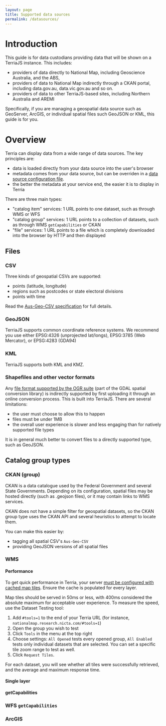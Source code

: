 ```yaml
---
layout: page
title: Supported data sources
permalink: /datasources/
---
```

# Introduction
This guide is for data custodians providing data that will be shown on a TerriaJS instance. This includes:

- providers of data directly to National Map, including Geoscience Australia, and the ABS, 
- providers of data to National Map indirectly through a CKAN portal, including data.gov.au, data.vic.gov.au and so on.
- providers of data to other TerriaJS-based sites, including Northern Australia and AREMI

Specifically, if you are managing a geospatial data source such as GeoServer, ArcGIS, or individual spatial files such GeoJSON or KML, this guide is for you.

# Overview


Terria can display data from a wide range of data sources. The key principles are:

- data is loaded directly from your data source into the user's browser
- metadata comes from your data source, but can be overriden in a [data source configuration file](../datasourceconfig.md).
- the better the metadata at your service end, the easier it is to display in Terria

There are three main types:

- "catalog item" services: 1 URL points to one dataset, such as through WMS or WFS
- "catalog group" services: 1 URL points to a collection of datasets, such as through WMS `getCapabilities` or CKAN
- "file" services: 1 URL points to a file which is completely downloaded into the browser by HTTP and then displayed


## Files
### CSV
Three kinds of geospatial CSVs are supported:

- points (latitude, longitude)
- regions such as postcodes or state electoral divisions
- points with time

Read the [Aus-Geo-CSV specification](Aus-Geo-CSV) for full details.

### GeoJSON
TerriaJS supports common coordinate reference systems. We recommend you use either EPSG:4326 (unprojected lat/longs), EPSG:3785 (Web Mercator), or EPSG:4283 (GDA94)

### KML
TerriaJS supports both KML and KMZ.

### Shapefiles and other vector formats
Any [file format supported by the OGR suite](http://www.gdal.org/ogr_formats.html) (part of the GDAL spatial conversion library) is indirectly supported by first uploading it through an online conversion process. This is built into TerriaJS. There are several limitations:

- the user must choose to allow this to happen
- files must be under 1MB
- the overall user experience is slower and less engaging than for natively supported file types

It is in general much better to convert files to a directly supported type, such as GeoJSON.

## Catalog group types
### CKAN (group)

CKAN is a data catalogue used by the Federal Government and several State Governments. Depending on its configuration, spatial files may be hosted directly (such as .geojson files), or it may contain links to WMS services.

CKAN does not have a simple filter for geospatial datasets, so the CKAN group type uses the CKAN API and several heuristics to attempt to locate them.

You can make this easier by:

- tagging all spatial CSV's `Aus-Geo-CSV`
- providing GeoJSON versions of all spatial files

### WMS

#### Performance
To get quick performance in Terria, your server [must be configured with cached map tiles](http://docs.geoserver.org/latest/en/user/geowebcache/using.html). Ensure the cache is populated for every layer.

Map tiles should be served in 50ms or less, with 400ms considered the absolute maximum for acceptable user experience. To measure the speed, use the Dataset Testing tool:

1. Add `#tools=1` to the end of your Terria URL (for instance, `nationalmap.research.nicta.com/#tools=1`)
2. Open the group you wish to test
3. Click `Tools` in the menu at the top right
4. Choose settings: `All Opened` tests every opened group, `All Enabled` tests only individual datasets that are selected. You can set a specific tile zoom range to test as well.
5. Click `Request Tiles`.

For each dataset, you will see whether all tiles were successfully retrieved, and the average and maximum response time.

#### Single layer
#### getCapabilities


### WFS `getCapabilities`
### ArcGIS

